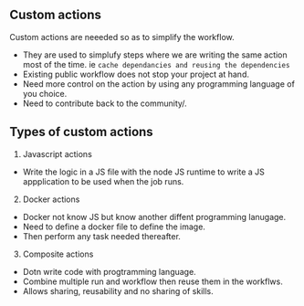 ## Custom actions
Custom actions are neeeded so as to simplify the workflow.
- They are used to simplufy steps where we are writing the same action most of the time. ie 
```cache dependancies and reusing the dependencies```
- Existing public workflow does not stop your project at hand.
- Need more control on the action by using any programming language of you choice.
- Need to contribute back to the community/.

## Types of custom actions
1. Javascript actions
- Write the logic in a JS file with the node JS runtime to write a JS appplication to be used when the job runs.

2. Docker actions
- Docker not know JS but know another diffent programming lanugage.
- Need to define a docker file to define the image.
- Then perform any task needed thereafter.

3. Composite actions
- Dotn write code with progtramming language.
- Combine multiple run and workflow then reuse them in the workflws.
- Allows sharing, reusability and no sharing of skills.

